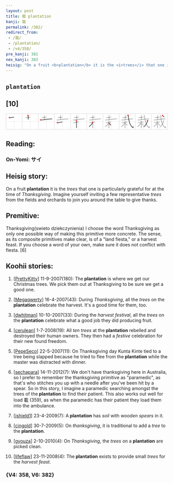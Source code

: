 ```yaml
---
layout: post
title: 栽 plantation
kanji: 栽
permalink: /382/
redirect_from:
 - /栽/
 - /plantation/
 - /v4/358/
pre_kanji: 381
nex_kanji: 383
heisig: "On a fruit <b>plantation</b> it is the <i>trees</i> that one is particularly grateful for at the time of <i>Thanksgiving</i>. Imagine yourself inviting a few representative <i>trees</i> from the fields and orchards to join you around the table to give thanks. Thanksgiving(swieto dziekczynienia) I choose the word Thanksgiving as only one possible way of making this primitive more concrete. The sense, as its composite primitives make clear, is of a &quot;land fiesta,&quot; or a harvest feast. If you choose a word of your own, make sure it does not conflict with fiesta. [6]"
---
```


## `plantation`

## [10]

<div class="stroke"><img src="../images/E6A0BD.png" /></div>

## Reading:

### On-Yomi: サイ

## Heisig story:

On a fruit <b>plantation</b> it is the <i>trees</i> that one is particularly grateful for at the time of <i>Thanksgiving</i>. Imagine yourself inviting a few representative <i>trees</i> from the fields and orchards to join you around the table to give thanks.

## Premitive:

Thanksgiving(swieto dziekczynienia) I choose the word Thanksgiving as only one possible way of making this primitive more concrete. The sense, as its composite primitives make clear, is of a &quot;land fiesta,&quot; or a harvest feast. If you choose a word of your own, make sure it does not conflict with fiesta. [6]

## Koohii stories:

1) [<a href="http://kanji.koohii.com/profile/PrettyKitty">PrettyKitty</a>] 11-9-2007(180): The<strong> plantation</strong> is where we get our Christmas trees. We pick them out at Thanksgiving to be sure we get a good one.

2) [<a href="http://kanji.koohii.com/profile/Megaqwerty">Megaqwerty</a>] 16-4-2007(43): During <em>Thanksgiving</em>, all the <em>trees</em> on the <strong>plantation</strong> celebrate the harvest. It&#039;s a good time for them, too.

3) [<a href="http://kanji.koohii.com/profile/dwhitman">dwhitman</a>] 10-10-2007(33): During the <em>harvest festival</em>, all the <em>trees</em> on the <strong>plantation</strong> celebrate what a good job they did producing fruit.

4) [<a href="http://kanji.koohii.com/profile/cerulean">cerulean</a>] 1-7-2008(19): All <em>ten trees</em> at the<strong> plantation</strong> rebelled and destroyed their human owners. They then had a <em>festive</em> celebration for their new found freedom.

5) [<a href="http://kanji.koohii.com/profile/PepeSeco">PepeSeco</a>] 22-5-2007(11): On Thanksgiving day Kunta Kinte tied to a tree being slapped because he tried to flee from the<strong> plantation</strong> while the master was distracted with dinner.

6) [<a href="http://kanji.koohii.com/profile/sechapara">sechapara</a>] 14-11-2012(7): We don&#039;t have thanksgiving here in Australia, so I prefer to remember the thanksgiving primitive as &quot;paramedic&quot;, as that&#039;s who stitches you up with a needle after you&#039;ve been hit by a spear. So in this story, I imagine a paramedic searching amongst the trees of the<strong> plantation</strong> to find their patient. This also works out well for load 載 (359), as when the paramedic has their patient they load them into the ambulance.

7) [<a href="http://kanji.koohii.com/profile/jshield1">jshield1</a>] 23-4-2009(7): A<strong> plantation</strong> has <em>soil</em> with <em>wooden</em> <em>spears</em> in it.

8) [<a href="http://kanji.koohii.com/profile/cingold">cingold</a>] 30-7-2009(5): On <em>thanksgiving</em>, it is traditional to add a <em>tree</em> to the<strong> plantation</strong>.

9) [<a href="http://kanji.koohii.com/profile/gyouza">gyouza</a>] 2-10-2010(4): On <em>Thanksgiving</em>, the <em>trees</em> on a <strong>plantation</strong> are picked clean.

10) [<a href="http://kanji.koohii.com/profile/lifeflaw">lifeflaw</a>] 23-11-2008(4): The<strong> plantation</strong> exists to provide small <em>trees</em> for the <em>harvest feast</em>.

### {V4: 358, V6: 382}
